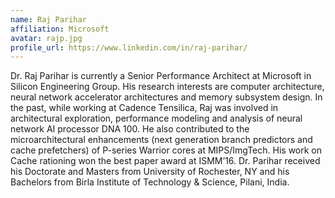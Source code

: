 ```yaml
---
name: Raj Parihar
affiliation: Microsoft
avatar: rajp.jpg
profile_url: https://www.linkedin.com/in/raj-parihar/
---
```

Dr. Raj Parihar is currently a Senior Performance Architect at Microsoft in Silicon Engineering Group. His research interests are computer architecture, neural network accelerator architectures and memory subsystem design. In the past, while working at Cadence Tensilica, Raj was involved in architectural exploration, performance modeling and analysis of neural network AI processor DNA 100. He also contributed to the microarchitectural enhancements (next generation branch predictors and cache prefetchers) of P-series Warrior cores at MIPS/ImgTech. His work on Cache rationing won the best paper award at ISMM’16. Dr. Parihar received his Doctorate and Masters from University of Rochester, NY and his Bachelors from Birla Institute of Technology & Science, Pilani, India.

